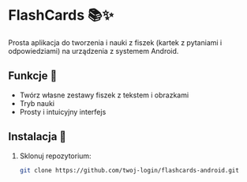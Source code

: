 # FlashCards 📚✨

Prosta aplikacja do tworzenia i nauki z fiszek (kartek z pytaniami i odpowiedziami) na urządzenia z systemem Android.

## Funkcje 📱
- Twórz własne zestawy fiszek z tekstem i obrazkami
- Tryb nauki
- Prosty i intuicyjny interfejs

## Instalacja 💾
1. Sklonuj repozytorium:
   ```bash
   git clone https://github.com/twoj-login/flashcards-android.git 
